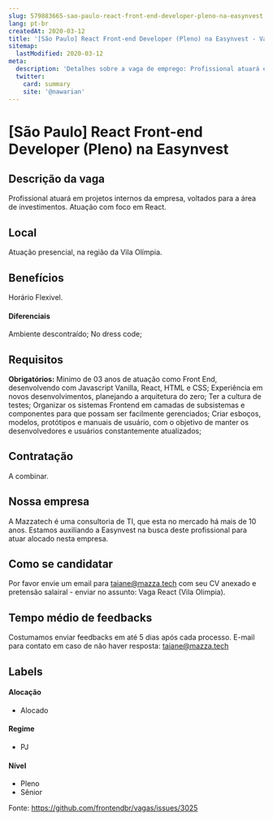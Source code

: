 ```yaml
---
slug: 579883665-sao-paulo-react-front-end-developer-pleno-na-easynvest
lang: pt-br
createdAt: 2020-03-12
title: '[São Paulo] React Front-end Developer (Pleno) na Easynvest - Vaga de Emprego'
sitemap:
  lastModified: 2020-03-12
meta:
  description: 'Detalhes sobre a vaga de emprego: Profissional atuará em projetos internos da empresa, voltados para a área de investimentos. Atuação com foco em React.'
  twitter:
    card: summary
    site: '@nawarian'
---
```


# [São Paulo] React Front-end Developer (Pleno) na Easynvest

## Descrição da vaga
Profissional atuará em projetos internos da empresa, voltados para a área de investimentos.
Atuação com foco em React.

## Local
Atuação presencial, na região da Vila Olímpia.

## Benefícios
Horário Flexivel.

#### Diferenciais
Ambiente descontraído;
No dress code;

## Requisitos

**Obrigatórios:**
Minimo de 03 anos de atuação como Front End, desenvolvendo com Javascript Vanilla, React, HTML e CSS;
Experiência em novos desenvolvimentos, planejando a arquitetura do zero;
Ter a cultura de testes;
Organizar os sistemas Frontend em camadas de subsistemas e componentes para que possam ser facilmente gerenciados;
Criar esboços, modelos, protótipos e manuais de usuário, com o objetivo de manter os desenvolvedores e usuários constantemente atualizados;

## Contratação
A combinar.

## Nossa empresa
A Mazzatech é uma consultoria de TI, que esta no mercado há mais de 10 anos. Estamos auxiliando a Easynvest na busca deste profissional para atuar alocado nesta empresa.

## Como se candidatar
Por favor envie um email para taiane@mazza.tech com seu CV anexado e pretensão salairal - enviar no assunto: Vaga React (Vila Olimpia).

## Tempo médio de feedbacks
Costumamos enviar feedbacks em até 5 dias após cada processo.
E-mail para contato em caso de não haver resposta: taiane@mazza.tech

## Labels

#### Alocação
- Alocado

#### Regime
- PJ

#### Nível
- Pleno
- Sênior




Fonte: https://github.com/frontendbr/vagas/issues/3025